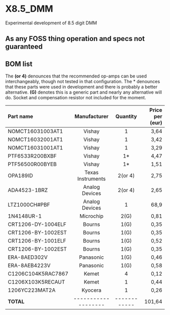 # X8.5_DMM
Experimental development of 8.5 digit DMM

## As any FOSS thing operation and specs not guaranteed
## BOM list
The **(or 4)** denounces that the recommended op-amps can be used interchangeably, though not tested in that configuration.
The * denounces that these parts were used in development and there is probably a better alternative.
**(G)** denotes this is a generic part and nearly any alternative will do.
Socket and compensation resistor not included for the moment.

| Part name          | Manufacturer      | Quantity   | Price per (eur) |
|:-------------------|:-----------------:|:----------:|----------------:|
| NOMCT16031003AT1   | Vishay            |     1      |      3,64       |
| NOMCT16032001AT1   | Vishay            |     1      |      3,42       |
| NOMCT16031001AT1   | Vishay            |     1      |      3,29       |
| PTF6533R200BXBF    | Vishay            |     1*     |      4,47       |
| PTF56500R00BYEB    | Vishay            |     1*     |      1,51       |
| OPA189ID           | Texas Instruments |  2(or 4)   |      2,75       |
| ADA4523-1BRZ       | Analog Devices    |  2(or 4)   |      2,65       |
| LTZ1000CH#PBF      | Analog Devices    |     1      |      68,9       |
| 1N4148UR-1         | Microchip         |     2(G)   |      0,81       |
| CRT1206-DY-1004ELF | Bourns            |     1(G)   |      0,35       |
| CRT1206-BY-1002EST | Bourns            |     1(G)   |      0,35       |
| CRT1206-BY-1001ELF | Bourns            |     1(G)   |      0,52       |
| CRT1206-BY-1002EST | Bourns            |     1(G)   |      0,35       |
| ERA-8AED302V       | Panasonic         |     1(G)   |      0,46       |
| ERA-8AEB4223V      | Panasonic         |     1(G)   |      0,58       |
| C1206C104K5RAC7867 | Kemet             |      4     |      0,12       |
| C1206X103K5RECAUT  | Kemet             |      1     |      0,44       |
| 1206YC223MAT2A     | Kyocera           |      1     |      0,26       |
| **TOTAL**          |-------------------|------------|      101,64     |

